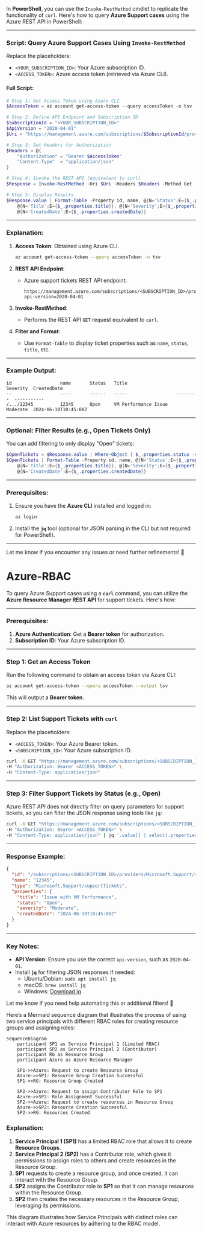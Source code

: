 In **PowerShell**, you can use the `Invoke-RestMethod` cmdlet to replicate the functionality of `curl`. Here's how to query **Azure Support cases** using the Azure REST API in PowerShell:

---

### Script: Query Azure Support Cases Using `Invoke-RestMethod`

Replace the placeholders:
- `<YOUR_SUBSCRIPTION_ID>`: Your Azure subscription ID.
- `<ACCESS_TOKEN>`: Azure access token (retrieved via Azure CLI).

#### Full Script:
```powershell
# Step 1: Get Access Token using Azure CLI
$AccessToken = az account get-access-token --query accessToken -o tsv

# Step 2: Define API Endpoint and Subscription ID
$SubscriptionId = "<YOUR_SUBSCRIPTION_ID>"
$ApiVersion = "2020-04-01"
$Uri = "https://management.azure.com/subscriptions/$SubscriptionId/providers/Microsoft.Support/supportTickets?api-version=$ApiVersion"

# Step 3: Set Headers for Authorization
$Headers = @{
    "Authorization" = "Bearer $AccessToken"
    "Content-Type"  = "application/json"
}

# Step 4: Invoke the REST API (equivalent to curl)
$Response = Invoke-RestMethod -Uri $Uri -Headers $Headers -Method Get

# Step 5: Display Results
$Response.value | Format-Table -Property id, name, @{N='Status';E={$_.properties.status}}, `
    @{N='Title';E={$_.properties.title}}, @{N='Severity';E={$_.properties.severity}}, `
    @{N='CreatedDate';E={$_.properties.createdDate}}
```

---

### Explanation:
1. **Access Token**: Obtained using Azure CLI.
   ```bash
   az account get-access-token --query accessToken -o tsv
   ```
2. **REST API Endpoint**:
   - Azure support tickets REST API endpoint:
     ```
     https://management.azure.com/subscriptions/<SUBSCRIPTION_ID>/providers/Microsoft.Support/supportTickets?api-version=2020-04-01
     ```

3. **Invoke-RestMethod**:  
   - Performs the REST API `GET` request equivalent to `curl`.

4. **Filter and Format**:  
   - Use `Format-Table` to display ticket properties such as `name`, `status`, `title`, etc.

---

### Example Output:
```
id                  name       Status   Title                  Severity  CreatedDate
--                  ----       ------   -----                  --------  -----------
/.../12345          12345      Open     VM Performance Issue   Moderate  2024-06-10T10:45:00Z
```

---

### Optional: Filter Results (e.g., Open Tickets Only)
You can add filtering to only display "Open" tickets:
```powershell
$OpenTickets = $Response.value | Where-Object { $_.properties.status -eq "Open" }
$OpenTickets | Format-Table -Property id, name, @{N='Status';E={$_.properties.status}}, `
    @{N='Title';E={$_.properties.title}}, @{N='Severity';E={$_.properties.severity}}, `
    @{N='CreatedDate';E={$_.properties.createdDate}}
```

---

### Prerequisites:
1. Ensure you have the **Azure CLI** installed and logged in:
   ```bash
   az login
   ```

2. Install the **`jq`** tool (optional for JSON parsing in the CLI but not required for PowerShell).

---

Let me know if you encounter any issues or need further refinements! 🚀
# Azure-RBAC
To query Azure Support cases using a **`curl`** command, you can utilize the **Azure Resource Manager REST API** for support tickets. Here's how:

---

### Prerequisites:
1. **Azure Authentication**: Get a **Bearer token** for authorization.
2. **Subscription ID**: Your Azure subscription ID.

---

### Step 1: Get an Access Token
Run the following command to obtain an access token via Azure CLI:

```bash
az account get-access-token --query accessToken --output tsv
```

This will output a **Bearer token**.

---

### Step 2: List Support Tickets with `curl`

Replace the placeholders:
- `<ACCESS_TOKEN>`: Your Azure Bearer token.
- `<SUBSCRIPTION_ID>`: Your Azure subscription ID.

```bash
curl -X GET "https://management.azure.com/subscriptions/<SUBSCRIPTION_ID>/providers/Microsoft.Support/supportTickets?api-version=2020-04-01" \
-H "Authorization: Bearer <ACCESS_TOKEN>" \
-H "Content-Type: application/json"
```

---

### Step 3: Filter Support Tickets by Status (e.g., Open)

Azure REST API does not directly filter on query parameters for support tickets, so you can filter the JSON response using tools like `jq`:

```bash
curl -X GET "https://management.azure.com/subscriptions/<SUBSCRIPTION_ID>/providers/Microsoft.Support/supportTickets?api-version=2020-04-01" \
-H "Authorization: Bearer <ACCESS_TOKEN>" \
-H "Content-Type: application/json" | jq '.value[] | select(.properties.status == "Open")'
```

---

### Response Example:
```json
{
  "id": "/subscriptions/<SUBSCRIPTION_ID>/providers/Microsoft.Support/supportTickets/12345",
  "name": "12345",
  "type": "Microsoft.Support/supportTickets",
  "properties": {
    "title": "Issue with VM Performance",
    "status": "Open",
    "severity": "Moderate",
    "createdDate": "2024-06-10T10:45:00Z"
  }
}
```

---

### Key Notes:
- **API Version**: Ensure you use the correct `api-version`, such as `2020-04-01`.
- Install **`jq`** for filtering JSON responses if needed:  
  - Ubuntu/Debian: `sudo apt install jq`  
  - macOS: `brew install jq`  
  - Windows: [Download jq](https://stedolan.github.io/jq/download/)

Let me know if you need help automating this or additional filters! 🚀



Here’s a Mermaid sequence diagram that illustrates the process of using two service principals with different RBAC roles for creating resource groups and assigning roles:

```mermaid
sequenceDiagram
    participant SP1 as Service Principal 1 (Limited RBAC)
    participant SP2 as Service Principal 2 (Contributor)
    participant RG as Resource Group
    participant Azure as Azure Resource Manager

    SP1->>Azure: Request to create Resource Group
    Azure->>SP1: Resource Group Creation Successful
    SP1->>RG: Resource Group Created
    
    SP2->>Azure: Request to assign Contributor Role to SP1
    Azure->>SP2: Role Assignment Successful
    SP2->>Azure: Request to create resources in Resource Group
    Azure->>SP2: Resource Creation Successful
    SP2->>RG: Resources Created
```

### Explanation:
1. **Service Principal 1 (SP1)** has a limited RBAC role that allows it to create **Resource Groups**.
2. **Service Principal 2 (SP2)** has a Contributor role, which gives it permissions to assign roles to others and create resources in the Resource Group.
3. **SP1** requests to create a resource group, and once created, it can interact with the Resource Group.
4. **SP2** assigns the Contributor role to **SP1** so that it can manage resources within the Resource Group.
5. **SP2** then creates the necessary resources in the Resource Group, leveraging its permissions.

This diagram illustrates how Service Principals with distinct roles can interact with Azure resources by adhering to the RBAC model.
